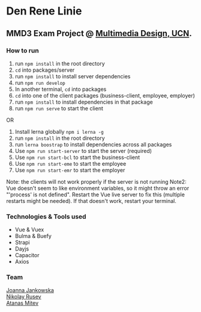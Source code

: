 # Den Rene Linie
## MMD3 Exam Project @ [Multimedia Design, UCN](https://www.ucn.dk/english/programmes-and-courses/multimedia-design).

### How to run
1. run `npm install` in the root directory
2. `cd` into packages/server
3. run `npm install` to install server dependencies
4. run `npm run develop`
5. In another terminal, `cd` into packages
6. `cd` into one of the client packages (business-client, employee, employer)
7. run `npm install` to install dependencies in that package
8. run `npm run serve` to start the client

OR

1. Install lerna globally `npm i lerna -g`
2. run `npm install` in the root directory
3. run `lerna boostrap` to install dependencies across all packages
4. Use `npm run start-server` to start the server (required)
5. Use `npm run start-bcl` to start the business-client
6. Use `npm run start-eme` to start the employee
7. Use `npm run start-emr` to start the employer


Note: the clients will not work properly if the server is not running
Note2: Vue doesn't seem to like environment variables, so it might throw an error "'process' is not defined". Restart the Vue live server to fix this (multiple restarts might be needed). If that doesn't work, restart your terminal.

### Technologies & Tools used
* Vue & Vuex
* Bulma & Buefy
* Strapi
* Dayjs
* Capacitor
* Axios

### Team
[Joanna Jankowska ](https://github.com/asia-jankowska00)  
[Nikolay Rusev](https://github.com/NikolayR21)  
[Atanas Mitev](https://github.com/vulkov-dev) 

